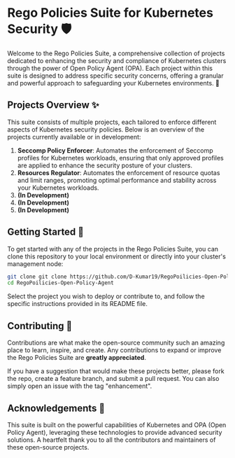# Rego Policies Suite for Kubernetes Security 🛡️

Welcome to the Rego Policies Suite, a comprehensive collection of projects dedicated to enhancing the security and compliance of Kubernetes clusters through the power of Open Policy Agent (OPA). Each project within this suite is designed to address specific security concerns, offering a granular and powerful approach to safeguarding your Kubernetes environments. 🌟

## Projects Overview ✨

This suite consists of multiple projects, each tailored to enforce different aspects of Kubernetes security policies. Below is an overview of the projects currently available or in development:

1. **Seccomp Policy Enforcer**: Automates the enforcement of Seccomp profiles for Kubernetes workloads, ensuring that only approved profiles are applied to enhance the security posture of your clusters.
2. **Resources Regulator**: Automates the enforcement of resource quotas and limit ranges, promoting optimal performance and stability across your Kubernetes workloads.
3. **(In Development)**
4. **(In Development)**
5. **(In Development)**

## Getting Started 🚀

To get started with any of the projects in the Rego Policies Suite, you can clone this repository to your local environment or directly into your cluster's management node:

```bash
git clone git clone https://github.com/D-Kumar19/RegoPoilicies-Open-Policy-Agent.git
cd RegoPoilicies-Open-Policy-Agent
```

Select the project you wish to deploy or contribute to, and follow the specific instructions provided in its README file.

## Contributing 🤝

Contributions are what make the open-source community such an amazing place to learn, inspire, and create. Any contributions to expand or improve the Rego Policies Suite are **greatly appreciated**.

If you have a suggestion that would make these projects better, please fork the repo, create a feature branch, and submit a pull request. You can also simply open an issue with the tag "enhancement".

## Acknowledgements 🙏

This suite is built on the powerful capabilities of Kubernetes and OPA (Open Policy Agent), leveraging these technologies to provide advanced security solutions. A heartfelt thank you to all the contributors and maintainers of these open-source projects.
